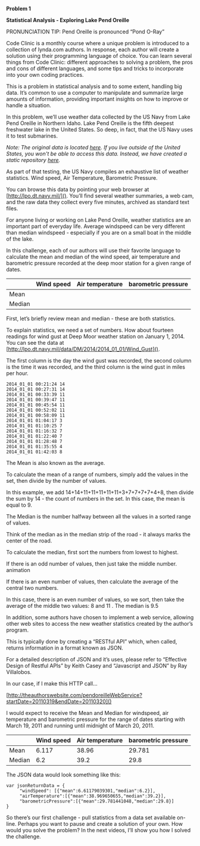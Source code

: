 
**Problem 1**

**Statistical Analysis - Exploring Lake Pend Oreille**

PRONUNCIATION TIP: Pend Oreille is pronounced “Pond O-Ray”

Code Clinic is a monthly course where a unique problem is introduced to a collection of lynda.com authors. In response, each author will create a solution using their programming language of choice. You can learn several things from Code Clinic: different approaches to solving a problem, the pros and cons of different languages, and some tips and tricks to incorporate into your own coding practices.

This is a problem in statistical analysis and to some extent, handling big data. It’s common to use a computer to manipulate and summarize large amounts of information, providing important insights on how to improve or handle a situation.

In this problem, we’ll use weather data collected by the US Navy from Lake Pend Oreille in Northern Idaho. Lake Pend Oreille is  the fifth deepest freshwater lake in the United States. So deep, in fact, that the US Navy uses it to test submarines. 

*Note: The original data is located [here](http://lpo.dt.navy.mil/data/). If you live outside of the United States, you won't be able to access this data. Instead, we have created a static repository [here](https://github.com/lyndadotcom/LPO_weatherdata).*

As part of that testing, the US Navy compiles an exhaustive list of weather statistics. Wind speed, Air Temperature, Barometric Pressure. 

You can browse this data by pointing your web browser at [http://lpo.dt.navy.mil/](). You’ll find several weather summaries, a web cam, and the raw data they collect every five minutes, archived as standard text files.

For anyone living or working on Lake Pend Oreille, weather statistics are an important part of everyday life. Average windspeed can be very different than median windspeed - especially if you are on a small boat in the middle of the lake.

In this challenge, each of our authors will use their favorite language to calculate the mean and median of the wind speed, air temperature and barometric pressure recorded at the deep moor station for a given range of dates. 

| | Wind speed | Air temperature | barometric pressure |
|----|-----|----|----|
| Mean |
| Median |


First, let’s briefly review mean and median - these are both statistics. 

To explain statistics, we need a set of numbers. How about fourteen readings for wind gust at Deep Moor weather station on January 1, 2014. You can see the data at [http://lpo.dt.navy.mil/data/DM/2014/2014_01_01/Wind_Gust]().

The first column is the day the wind gust was recorded, the second column is the time it was recorded, and the third column is the wind gust in miles per hour.

    2014_01_01 00:21:24 14
    2014_01_01 00:27:31 14
    2014_01_01 00:33:39 11
    2014_01_01 00:39:47 11
    2014_01_01 00:45:54 11
    2014_01_01 00:52:02 11
    2014_01_01 00:58:09 11
    2014_01_01 01:04:17 3
    2014_01_01 01:10:25 7
    2014_01_01 01:16:32 7
    2014_01_01 01:22:40 7
    2014_01_01 01:28:48 7
    2014_01_01 01:35:55 4
    2014_01_01 01:42:03 8

The Mean is also known as the average. 

To calculate the mean of a range of numbers, simply add the values in the set, then divide by the number of values.

In this example, we add 14+14+11+11+11+11+11+3+7+7+7+7+4+8, then divide the sum by 14 - the count of numbers in the set. In this case, the mean is equal to 9.

The Median is the number halfway between all the values in a sorted range of values. 

Think of the median as in the median strip of the road - it always marks the center of the road.

To calculate the median, first sort the numbers from lowest to highest. 

If there is an odd number of values, then just take the middle number.
animation

If there is an even number of values, then calculate the average of the central two numbers.

In this case, there is an even number of values, so we sort, then take the average of the middle two values: 8 and 11 . The median is 9.5

In addition, some authors have chosen to implement a web service, allowing other web sites to access the new weather statistics created by the author’s program.

This is typically done by creating a “RESTful API” which, when called, returns information in a format known as JSON.

For a detailed description of JSON and it’s uses, please refer to “Effective Design of Restful APIs” by Keith Casey and “Javascript and JSON” by Ray Villalobos. 

In our case, if I make this HTTP call…

[http://theauthorswebsite.com/pendoreilleWebService?startDate=20110319&endDate=20110320]()

I would expect to receive the Mean and Median for windspeed, air temperature and barometric pressure for the range of dates starting with March 19, 2011 and running until midnight of March 20, 2011. 

| | Wind speed | Air temperature | barometric pressure |
|----|-----|----|----|
| Mean | 6.117 | 38.96 | 29.781 |
| Median | 6.2 | 39.2 | 29.8 |

The JSON data would look something like this:

    var jsonReturnData = {
         "windSpeed": [{"mean":6.61179039301,"median":6.2}],
         "airTemperature":[{"mean":38.969650655,"median":39.2}],
         "barometricPressure":[{"mean":29.781441048,"median":29.8}]
    }

So there’s our first challenge - pull statistics from a data set available on-line. Perhaps you want to pause and create a solution of your own. How would you solve the problem? In the next videos, I’ll show you how I solved the challenge.
